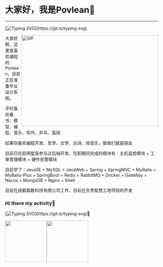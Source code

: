 # 大家好，我是Povlean👋

-----------------------------------
 
[![Typing SVG](https://readme-typing-svg.demolab.com/?lines=既自以心为形役+奚惆怅而独悲？;)](https://git.io/typing-svg)

<img align="right" alt="GIF" src="https://github.com/abhisheknaiidu/abhisheknaiidu/blob/master/code.gif?raw=true" width="450" height="300" />
  
大家好啊，这里是喜欢编程的Povlean，目前正在准备毕业设计系统。 

平时喜欢看书、模型、编程、音乐、写作、乒乓、篮球

如果你喜欢编程开发、哲学、文学、古诗、轻音乐，那我们就是朋友

目前已在启明星辰参与过后端开发，在职期间完成的模块有：主机监控模块 + 工单管理模块 + 硬件告警模块

目前学了：JavaSE + MySQL + JavaWeb + Spring + SpringMVC + MyBatis + MyBatis-Plus + SpringBoot + Redis + RabbitMQ + Docker + GateWay + Nacos + MongoDB + Nginx + Shell 

目前在成都磊数科技有限公司工作，目前在负责智慧工地项目的开发

### Hi there my activity👋

[![Typing SVG](https://readme-typing-svg.demolab.com/?lines=桃李春风一杯酒+江湖夜雨十年灯;)](https://git.io/typing-svg)👋



<img align="" height="137px" src="https://github-readme-stats.vercel.app/api?username=Povlean&hide_title=true&hide_border=true&show_icons=true&include_all_commits=true&line_height=21&bg_color=0,EC6C6C,FFD479,FFFC79,73FA79&theme=graywhite&locale=cn" /><img align="" height="137px" src="https://github-readme-stats.vercel.app/api/top-langs/?username=Povlean&hide_title=true&hide_border=true&layout=compact&bg_color=0,73FA79,73FDFF,D783FF&theme=graywhite&locale=cn" />
